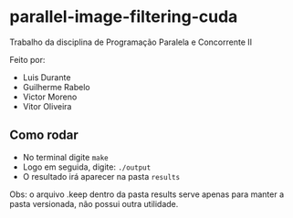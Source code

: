 # parallel-image-filtering-cuda
Trabalho da disciplina de Programação Paralela e Concorrente II

Feito por:
 - Luis Durante
 - Guilherme Rabelo
 - Victor Moreno
 - Vitor Oliveira

## Como rodar
 - No terminal digite `make`
 - Logo em seguida, digite: `./output`
 - O resultado irá aparecer na pasta `results`

Obs: o arquivo .keep dentro da pasta results serve apenas para manter a pasta versionada, não possui outra utilidade.
